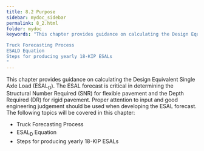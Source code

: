```yaml
---
title: 8.2 Purpose
sidebar: mydoc_sidebar
permalink: 8_2.html
folder: mydoc
keywords: "This chapter provides guidance on calculating the Design Equivalent Single Axle Load (ESALD). The ESAL forecast is critical in determining the Structural Number Required (SNR) for flexible pavement and the Depth Required (DR) for rigid pavement. Proper attention to input and good engineering judgement should be used when developing the ESAL forecast. The following topics will be covered in this chapter:

Truck Forecasting Process
ESALD Equation
Steps for producing yearly 18-KIP ESALs
"
---
```


<style>
  div{text-align: justify;}
</style>

This chapter provides guidance on calculating the Design Equivalent Single Axle Load (ESAL<sub>D</sub>). The ESAL forecast is critical in determining the Structural Number Required (SNR) for flexible pavement and the Depth Required (DR) for rigid pavement. Proper attention to input and good engineering judgement should be used when developing the ESAL forecast. The following topics will be covered in this chapter:
<ul>
<li style="margin:0.2rem">Truck Forecasting Process</li>
<li style="margin:0.2rem">ESAL<sub>D</sub> Equation</li>
<li style="margin:0.2rem">Steps for producing yearly 18-KIP ESALs</li>
</ul>